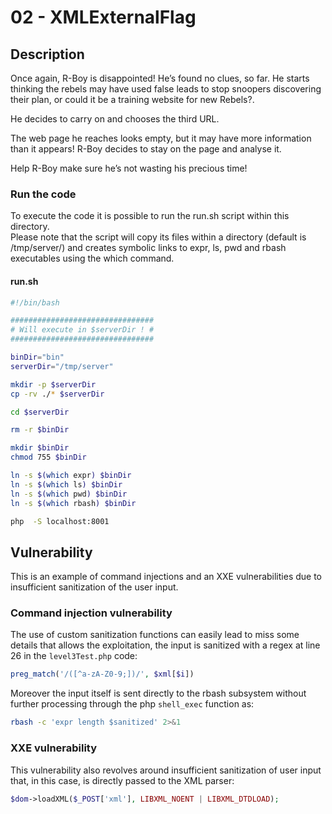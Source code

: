 # 02 - XMLExternalFlag
## Description
Once again, R-Boy is disappointed! He’s found no clues, so far. He starts thinking the rebels may have used false leads to stop snoopers discovering their plan, or could it be a training website for new Rebels?.

He decides to carry on and chooses the third URL.

The web page he reaches looks empty, but it may have more information than it appears! R-Boy decides to stay on the page and analyse it.

Help R-Boy make sure he’s not wasting his precious time!

### Run the code
To execute the code it is possible to run the run.sh script within this directory.\
Please note that the script will copy its files within a directory (default is /tmp/server/) and creates symbolic links to expr, ls, pwd and rbash executables using the which command.

#### run.sh
```bash
#!/bin/bash

################################
# Will execute in $serverDir ! #
################################

binDir="bin"
serverDir="/tmp/server"

mkdir -p $serverDir
cp -rv ./* $serverDir

cd $serverDir

rm -r $binDir

mkdir $binDir
chmod 755 $binDir

ln -s $(which expr) $binDir
ln -s $(which ls) $binDir
ln -s $(which pwd) $binDir
ln -s $(which rbash) $binDir

php	 -S localhost:8001
```

## Vulnerability
This is an example of command injections and an XXE vulnerabilities due to insufficient sanitization of the user input.

### Command injection vulnerability
The use of custom sanitization functions can easily lead to miss some details that allows the exploitation, the input is sanitized with a regex at line 26 in the `level3Test.php` code:
```php
preg_match('/([^a-zA-Z0-9;])/', $xml[$i])
```

Moreover the input itself is sent directly to the rbash subsystem without further processing through the php `shell_exec` function as:
```bash
rbash -c 'expr length $sanitized' 2>&1
```

### XXE vulnerability
This vulnerability also revolves around insufficient sanitization of user input that, in this case, is directly passed to the XML parser:
```php
$dom->loadXML($_POST['xml'], LIBXML_NOENT | LIBXML_DTDLOAD); 
```
